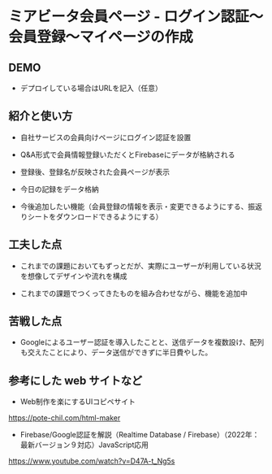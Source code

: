 # ミアビータ会員ページ - ログイン認証〜会員登録〜マイページの作成

## DEMO

  - デプロイしている場合はURLを記入（任意）

## 紹介と使い方

  - 自社サービスの会員向けページにログイン認証を設置
  
  - Q&A形式で会員情報登録いただくとFirebaseにデータが格納される

  - 登録後、登録名が反映された会員ページが表示

  - 今日の記録をデータ格納

  - 今後追加したい機能（会員登録の情報を表示・変更できるようにする、振返りシートをダウンロードできるようにする）

## 工夫した点

  - これまでの課題においてもずっとだが、実際にユーザーが利用している状況を想像してデザインや流れを構成

  - これまでの課題でつくってきたものを組み合わせながら、機能を追加中

## 苦戦した点

  - Googleによるユーザー認証を導入したことと、送信データを複数設け、配列も交えたことにより、データ送信ができずに半日費やした。


## 参考にした web サイトなど

  - Web制作を楽にするUIコピペサイト

https://pote-chil.com/html-maker

- Firebase/Google認証を解説（Realtime Database / Firebase）（2022年：最新バージョン９対応）JavaScript応用

https://www.youtube.com/watch?v=D47A-t_Ng5s

